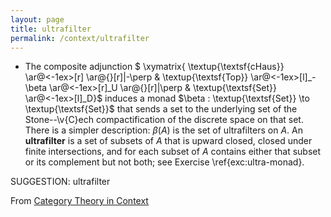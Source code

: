 ```yaml
---
layout: page
title: ultrafilter
permalink: /context/ultrafilter
---
```

-  The composite adjunction
$ \xymatrix{ \textup{\textsf{cHaus}} \ar@<-1ex>[r] \ar@{}[r]|-\perp & \textup{\textsf{Top}} \ar@<-1ex>[l]_-\beta \ar@<-1ex>[r]_U \ar@{}[r]|\perp & \textup{\textsf{Set}} \ar@<-1ex>[l]_D}$ induces a monad $\beta : \textup{\textsf{Set}} \to \textup{\textsf{Set}}$ that sends a set to the underlying set of the Stone--\v{C}ech compactification of the discrete space on that set. There is a simpler description: $\beta(A)$ is the set of ultrafilters on $A$. An **ultrafilter** is a set of subsets of $A$ that is upward closed, closed under finite intersections, and for each subset of $A$ contains either that subset or its complement but not both; see Exercise \ref{exc:ultra-monad}.

SUGGESTION: ultrafilter

From [Category Theory in Context](https://mathgloss.github.io/MathGloss/context.html)